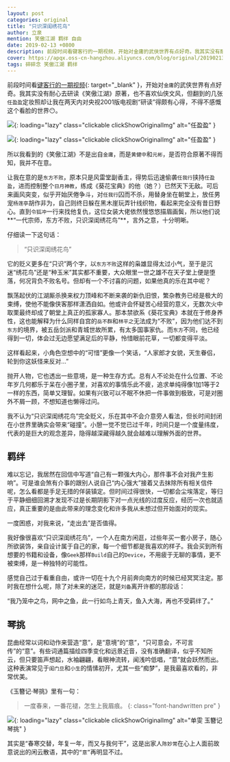 ```yaml
---
layout: post
categories: original
title: "只识深闺绣花鸟"
author: 立泉
mention: 笑傲江湖 羁绊 自由
date: 2019-02-13 +0800
description: 前段时间看键客行的一期视频，开始对金庸的武侠世界有点好奇。我其实没有耐心去研读《笑傲江湖》原著，也不喜欢仙侠文风，但翻到的几张任盈盈定妆照却让我在两天内对央视2001版电视剧“研读”得颇有心得，不得不感慨这个看脸的世界😶。
cover: https://apqx.oss-cn-hangzhou.aliyuncs.com/blog/original/20190213/xvqing_02.jpg
tags: 碎碎念 笑傲江湖 羁绊
---
```


前段时间看[键客行的一期视频](https://www.bilibili.com/video/av14253687/){: target="_blank" }，开始对`金庸`的武侠世界有点好奇。我其实没有耐心去研读《笑傲江湖》原著，也不喜欢仙侠文风，但翻到的几张`任盈盈`定妆照却让我在两天内对央视2001版电视剧“研读”得颇有心得，不得不感慨这个看脸的世界😶。

![](https://apqx.oss-cn-hangzhou.aliyuncs.com/blog/original/20190213/xvqing_01.jpg){: loading="lazy" class="clickable clickShowOriginalImg" alt="任盈盈" }

![](https://apqx.oss-cn-hangzhou.aliyuncs.com/blog/original/20190213/xvqing_02.jpg){: loading="lazy" class="clickable clickShowOriginalImg" alt="任盈盈" }

所以我看到的《笑傲江湖》不是出自`金庸`，而是`黄健中`和`元彬`，是否符合原著不得而知，我并不在意。

让我在意的是`东方不败`，原本只是风雷堂副香主，得势后迅速偷袭`任我行`挟持`任盈盈`，进而控制整个`日月神教`，练成《葵花宝典》的他（她？）已然天下无敌。可后来画风突变，似乎开始厌倦争斗，对`任我行`囚而不杀，用替身坐在朝堂上，放任男宠`杨莲亭`胡作非为，自己则终日躲在黑木崖玩弄针线织物，看起来完全没有昔日野心。直到`令狐冲`一行来找他复仇，这位女装大佬依然慢悠悠描眉画鬓，所以他们说**“一代宗师，东方不败，只识深闺绣花鸟”**，言外之意，十分明晰。

仔细读一下这句话：

> “只识深闺绣花鸟”

它的贬义更多在“只识”两个字，以`东方不败`这样的枭雄显得太过小气，至于是沉迷“绣花鸟”还是“种玉米”其实都不重要，大众眼里一世之雄不在天子堂上便是堕落，何况背负不败名号。但却有一个不讨喜的问题，如果他真的乐在其中呢？

飘荡起伏的江湖厮杀换来权力顶峰和不断来袭的新仇旧恨，繁杂教务已经是极大的束缚，使他不能像侠客那样潇洒自如。他或许会怀疑苦心经营的意义，无数次火中取栗最终却成了朝堂上真正的孤家寡人。那本禁欲系《葵花宝典》本就在于修身养性，这也能解释为什么同样自宫的`岳不群`和`林平之`无法成为“不败”，因为他们达不到`东方`的境界，被五岳剑派和青城世故所累，有太多国事家仇。而`东方`不同，他已经得到一切，体会过无边愿望满足后的平静，怜惜眼前花草，一切都变得平淡。

这样看起来，小角色空想中的“可惜”更像一个笑话，“人家郎才女貌，天生眷侣，轮到你这妖怪来反对...”

抛开人物，它也透出一些意境，是一种生存方式。总有人不论处在什么位置、不论年岁几何都乐于呆在小圈子里，对喜欢的事情乐此不疲，追求单纯得像1加1等于2一样的东西，简单又理智。如果有兴致可以不眠不休把一件事做到极致，可是对圈外不屑一顾，不想知道也懒得过问。

我不认为“只识深闺绣花鸟”完全贬义，乐在其中不会介意旁人看法，但长时间封闭在小世界里确实会带来“碰撞”。小憩一觉不觉已过千年，时间只是一个度量纬度，代表的是巨大的观念差异，隐得越深藏得越久就会越难以理解外面的世界。

## 羁绊

难以忘记，我居然在回信中写道“自己有一颗强大内心，那件事不会对我产生影响”。可是谁会煞有介事的跟别人说自己“内心强大”接着又去抹除所有相关信件呢，怎么看都是手足无措的佯装镇定。但时间过得很快，一切都会尘埃落定，等归于平静细细回溯才发现不过是长期阴影下对一点光线的过度反应，经历一次也就适应，真正重要的是由此带来的理念变化和许多我从未想过但开始面对的现实。

一度困惑，对我来说，“走出去”是否值得。

我好像很喜欢“只识深闺绣花鸟”，一个人在南方闲逛，过些年买一套小房子，随心所欲装饰，亲自设计属于自己的家，每一个细节都是我喜欢的样子。我会买到所有想要的书籍和设备，像`Geek`那样`Build`自己的`Device`，不用疲于无聊的事情，更不被束缚，是一种独特的可能性。

感觉自己过于看重自由，或许一切在十九个月前奔向南方的时候已经冥冥注定。那时我在想什么呢，除了对未来的迷茫，就是`刘备`离开许都的那段话：

“我乃笼中之鸟，网中之鱼，此一行如鸟上青天，鱼入大海，再也不受羁绊了。”

## 琴挑

昆曲经常以词和动作来营造“意”，是“意境”的“意”，“只可意会，不可言传”的“意”。有些词通篇描绘四季变化和远景近音，没有准确翻译，似乎不知所云，但只要笛声想起，水袖翩翩，看眼神流转，闻浅吟低唱，“意”就会跃然而出。这种表演常见于`闺门旦`和`小生`的情愫初开，尤其一些“痴梦”，是我最喜欢看的，非常优美。

《玉簪记·琴挑》里有一句：

> 一度春来，一番花褪，怎生上我眉痕。
{: class="font-handwritten pre" }

![](https://apqx.oss-cn-hangzhou.aliyuncs.com/blog/original/20190213/shanwen_yuzanji_2018_thumb.jpg){: loading="lazy" class="clickable clickShowOriginalImg" alt="单雯 玉簪记 琴挑" }

其实是“春寒交替，年复一年，而又与我何干”，这是出家人`陈妙常`在心上人面前故意说出的闲云散语，其中的`“意”`再明显不过。